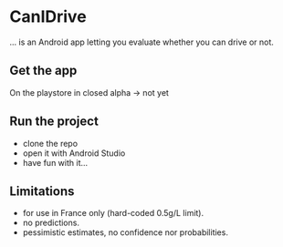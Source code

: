 # CanIDrive

... is an Android app letting you evaluate whether you can drive or not.

## Get the app
On the playstore in closed alpha -> not yet

## Run the project
* clone the repo
* open it with Android Studio
* have fun with it...

## Limitations
- for use in France only (hard-coded 0.5g/L limit).
- no predictions.
- pessimistic estimates, no confidence nor probabilities.
